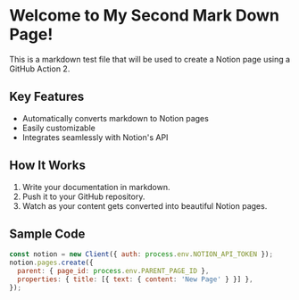 # Welcome to My Second Mark Down Page!

This is a markdown test file that will be used to create a Notion page using a GitHub Action 2.

## Key Features
- Automatically converts markdown to Notion pages
- Easily customizable
- Integrates seamlessly with Notion's API

## How It Works
1. Write your documentation in markdown.
2. Push it to your GitHub repository.
3. Watch as your content gets converted into beautiful Notion pages.

## Sample Code
```javascript
const notion = new Client({ auth: process.env.NOTION_API_TOKEN });
notion.pages.create({
  parent: { page_id: process.env.PARENT_PAGE_ID },
  properties: { title: [{ text: { content: 'New Page' } }] },
});


